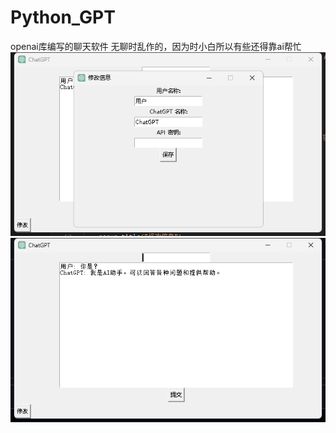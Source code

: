 # Python_GPT
openai库编写的聊天软件
无聊时乱作的，因为时小白所以有些还得靠ai帮忙  
![演示图1](https://github.com/EggrollMC/Python_GPT/blob/main/Python_ChatGPT/image.png)   
![演示图2](https://github.com/EggrollMC/Python_GPT/blob/main/Python_ChatGPT/image2.png)
